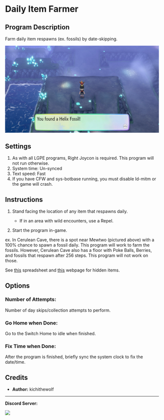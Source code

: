 # Daily Item Farmer

## Program Description

Farm daily item respawns (ex. fossils) by date-skipping.

<img src="images/DailyItemFarmer-0.png">

## Settings

1. As with all LGPE programs, Right Joycon is required. This program will not run otherwise.
2. System time: Un-synced
3. Text speed: Fast
4. If you have CFW and sys-botbase running, you must disable ld-mitm or the game will crash.

## Instructions

1. Stand facing the location of any item that respawns daily.

    - If in an area with wild encounters, use a Repel.

2. Start the program in-game.

ex. In Cerulean Cave, there is a spot near Mewtwo (pictured above) with a 100% chance to spawn a fossil daily. This program will work to farm the fossils. However, Cerulean Cave also has a floor with Poke Balls, Berries, and fossils that respawn after 256 steps. This program will not work on those.

See [this](https://docs.google.com/spreadsheets/d/e/2PACX-1vRrQhgQKyozIKZsDuoOzdt5anD_oRU3FNDmVZxbukG1VdgiKHdafvJuJsaydy0feiZZa0_i4WTkWSTn/pubhtml) spreadsheet and [this](https://altissimo1.github.io/Main-Series/LGPE/hidden-items.html) webpage for hidden items.

## Options

### Number of Attempts:

Number of day skips/collection attempts to perform.

### Go Home when Done:

Go to the Switch Home to idle when finished.

### Fix Time when Done:

After the program is finished, briefly sync the system clock to fix the date/time.


## Credits

- **Author:** kichithewolf


<hr>

**Discord Server:** 

[<img src="https://canary.discordapp.com/api/guilds/695809740428673034/widget.png?style=banner2">](https://discord.gg/cQ4gWxN)

